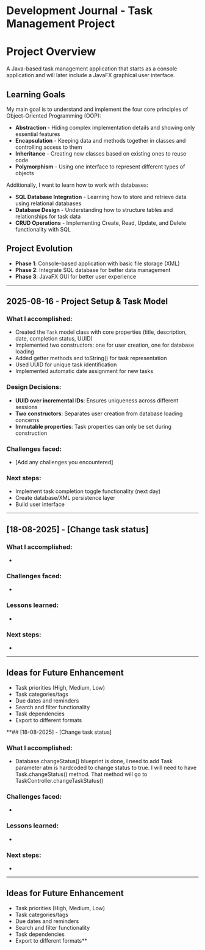 # Development Journal - Task Management Project

# Project Overview
A Java-based task management application that starts as a console application and will later include a JavaFX graphical user interface.

## Learning Goals
My main goal is to understand and implement the four core principles of Object-Oriented Programming (OOP):
- **Abstraction** - Hiding complex implementation details and showing only essential features
- **Encapsulation** - Keeping data and methods together in classes and controlling access to them
- **Inheritance** - Creating new classes based on existing ones to reuse code
- **Polymorphism** - Using one interface to represent different types of objects

Additionally, I want to learn how to work with databases:
- **SQL Database Integration** - Learning how to store and retrieve data using relational databases
- **Database Design** - Understanding how to structure tables and relationships for task data
- **CRUD Operations** - Implementing Create, Read, Update, and Delete functionality with SQL

## Project Evolution
- **Phase 1**: Console-based application with basic file storage (XML)
- **Phase 2**: Integrate SQL database for better data management
- **Phase 3**: JavaFX GUI for better user experience

---

## 2025-08-16 - Project Setup & Task Model
### What I accomplished:
- Created the `Task` model class with core properties (title, description, date, completion status, UUID)
- Implemented two constructors: one for user creation, one for database loading
- Added getter methods and toString() for task representation
- Used UUID for unique task identification
- Implemented automatic date assignment for new tasks

### Design Decisions:
- **UUID over incremental IDs**: Ensures uniqueness across different sessions
- **Two constructors**: Separates user creation from database loading concerns
- **Immutable properties**: Task properties can only be set during construction

### Challenges faced:
- [Add any challenges you encountered]

### Next steps:
- Implement task completion toggle functionality (next day)
- Create database/XML persistence layer
- Build user interface

---

## [18-08-2025] - [Change task status]
### What I accomplished:
- 

### Challenges faced:
- 

### Lessons learned:
- 

### Next steps:
- 

---

## Ideas for Future Enhancement
- Task priorities (High, Medium, Low)
- Task categories/tags
- Due dates and reminders
- Search and filter functionality
- Task dependencies
- Export to different formats

**## [18-08-2025] - [Change task status]
### What I accomplished:
- Database.changeStatus() blueprint is done, I need to add Task parameter 
    atm is hardcoded to change status to true. I will need to have Task.changeStatus() method.
    That method will go to TaskController.changeTaskStatus()

### Challenges faced:
- 

### Lessons learned:
- 

### Next steps:
- 

---

## Ideas for Future Enhancement
- Task priorities (High, Medium, Low)
- Task categories/tags
- Due dates and reminders
- Search and filter functionality
- Task dependencies
- Export to different formats**